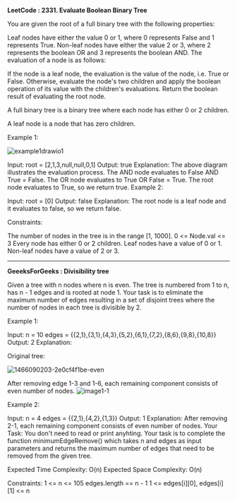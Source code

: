 **LeetCode : 2331. Evaluate Boolean Binary Tree**

You are given the root of a full binary tree with the following properties:

Leaf nodes have either the value 0 or 1, where 0 represents False and 1 represents True.
Non-leaf nodes have either the value 2 or 3, where 2 represents the boolean OR and 3 represents the boolean AND.
The evaluation of a node is as follows:

If the node is a leaf node, the evaluation is the value of the node, i.e. True or False.
Otherwise, evaluate the node's two children and apply the boolean operation of its value with the children's evaluations.
Return the boolean result of evaluating the root node.

A full binary tree is a binary tree where each node has either 0 or 2 children.

A leaf node is a node that has zero children.

 

Example 1:

![example1drawio1](https://github.com/NilayKantharia/100-Days-Coding-Challenge/assets/125391394/b1aaa2b7-7611-4fe7-85f1-ab299365c556)

Input: root = [2,1,3,null,null,0,1]
Output: true
Explanation: The above diagram illustrates the evaluation process.
The AND node evaluates to False AND True = False.
The OR node evaluates to True OR False = True.
The root node evaluates to True, so we return true.
Example 2:

Input: root = [0]
Output: false
Explanation: The root node is a leaf node and it evaluates to false, so we return false.
 

Constraints:

The number of nodes in the tree is in the range [1, 1000].
0 <= Node.val <= 3
Every node has either 0 or 2 children.
Leaf nodes have a value of 0 or 1.
Non-leaf nodes have a value of 2 or 3.

********

**GeeeksForGeeks : Divisibility tree**

Given a tree with n nodes where n is even. The tree is numbered from 1 to n, has n - 1 edges and is rooted at node 1. Your task is to eliminate the maximum number of edges resulting in a set of disjoint trees where the number of nodes in each tree is divisible by 2.

Example 1:

Input: 
n = 10
edges = {{2,1},{3,1},{4,3},{5,2},{6,1},{7,2},{8,6},{9,8},{10,8}}
Output:
2
Explanation:


Original tree:

![1466090203-2e0cf4f1be-even](https://github.com/NilayKantharia/100-Days-Coding-Challenge/assets/125391394/d29a4704-5fed-47b4-891a-0a88cb93b009)

   
After removing edge 1-3 and 1-6, each remaining component consists of even number of nodes. 
![image1-1](https://github.com/NilayKantharia/100-Days-Coding-Challenge/assets/125391394/29cf0743-2189-43be-b5f5-063e84581804)


Example 2:

Input: 
n = 4
edges = {{2,1},{4,2},{1,3}}
Output:
1
Explanation:
After removing 2-1, each remaining component consists of even number of nodes. 
Your Task:
You don't need to read or print anyhting. Your task is to complete the function minimumEdgeRemove() which takes n and edges as input parameters and returns the maximum number of edges that need to be removed from the given tree.

Expected Time Complexity: O(n)
Expected Space Complexity: O(n)

Constraints:
1 <= n <= 105
edges.length == n - 1
1 <= edges[i][0], edges[i][1] <= n
